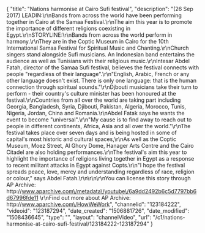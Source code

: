 {
    "title": "Nations harmonise at Cairo Sufi festival",
    "description": "(26 Sep 2017) LEADIN:\r\nBands from across the world have been performing together in Cairo at the Samaa Festival.\r\nThe aim this year is to promote the importance of different religions coexisting in Egypt.\r\nSTORYLINE:\r\nBands from across the world perform in harmony.\r\nThey are in the Coptic Museum in Cairo for the 10th International Samaa Festival for Spiritual Music and Chanting.\r\nChurch singers stand alongside Sufi musicians. An Indonesian band entertains the audience as well as Tunisians with their religious music.\r\nIntesar Abdel Fatah, director of the Samaa Sufi festival, believes the festival connects with people \"regardless of their language\".\r\n\"English, Arabic, French or any other language doesn't exist. There is only one language: that is the human connection through spiritual sounds.\"\r\nDjbouti musicians take their turn to perform - their country's culture minister has been honoured at the festival.\r\nCountries from all over the world are taking part including Georgia, Bangladesh, Syria, Djibouti, Pakistan, Algeria, Morocco, Tunis, Nigeria, Jordan, China and Romania.\r\nAbdel Fatak says he wants the event to become \"universal\".\r\n\"My cause is to find away to reach out to people in different continents, Africa, Asia and all over the world.\"\r\nThe festival takes place over seven days and is being hosted in some of capital's most historic and cultural spaces,\r\nAs well as the Coptic Museum, Moez Street, Al Ghory Dome, Hanager Arts Centre and the Cairo Citadel are also holding performances.\r\nThe festival's aim this year to highlight the importance of religions living together in Egypt as a response to recent militant attacks in Egypt against Copts.\r\n\"I hope the festival spreads peace, love, mercy and understanding regardless of race, religion or colour,\" says Abdel Fatah.\r\n\r\n\r\nYou can license this story through AP Archive: http:\/\/www.aparchive.com\/metadata\/youtube\/6a9dd2492b6c5d7797bb6d67996fde11 \r\nFind out more about AP Archive: http:\/\/www.aparchive.com\/HowWeWork",
    "channelid": "123184222",
    "videoid": "123187294",
    "date_created": "1506881726",
    "date_modified": "1508436645",
    "type": "",
    "layout": "channelVideo",
    "url": "\/c1\/nations-harmonise-at-cairo-sufi-festival\/123184222-123187294"
}